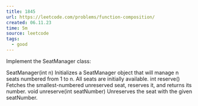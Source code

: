 ```yaml
---
title: 1845
url: https://leetcode.com/problems/function-composition/
created: 06.11.23
time: 5m
source: leetcode
tags:
  - good
---
```


Implement the SeatManager class:

SeatManager(int n) Initializes a SeatManager object that will manage n seats numbered from 1 to n. All seats are initially available.
int reserve() Fetches the smallest-numbered unreserved seat, reserves it, and returns its number.
void unreserve(int seatNumber) Unreserves the seat with the given seatNumber.
